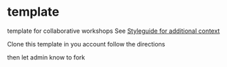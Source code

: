 # template
template for collaborative workshops 
See [Styleguide for additional context](https://smu.box.com/s/ceftok9lebtsk3gegtm0pc7v6dihw8mg) 

Clone this template in you account
follow the directions

then let admin know to fork 
